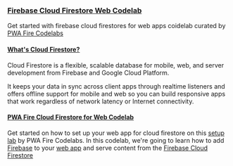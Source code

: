 ### [Firebase Cloud Firestore Web Codelab](https://pwafire.org/developer/codelabs/firestore-web)
Get started with firebase cloud firestores for web apps coidelab curated by [PWA Fire Codelabs](https://pwafire.org/developer/codelabs/)

#### [What's Cloud Firestore?](https://firebase.google.com/docs/firestore/)
Cloud Firestore is a flexible, scalable database for mobile, web, and server development
from Firebase and Google Cloud Platform.

It keeps your data in sync across client apps through realtime listeners and offers offline
support for mobile and web so you can build responsive apps that work regardless of network
latency or Internet connectivity. 

#### [PWA Fire Cloud Firestore for Web Codelab](https://pwafire.org/developer/codelabs/firestore-web)
Get started on how to set up your web app for cloud firestore on this [setup lab](https://github.com/mayeedwin/firestore/tree/master/setup) by PWA Fire Codelabs. In this codelab, we're going to learn how to add [Firebase](https://firebase.google.com/docs/) to your [web app](https://pwafire.org/developer/codelabs/pwafire/) and serve content from the [Firebase Cloud Firestore](https://firebase.google.com/docs/firestore/)
